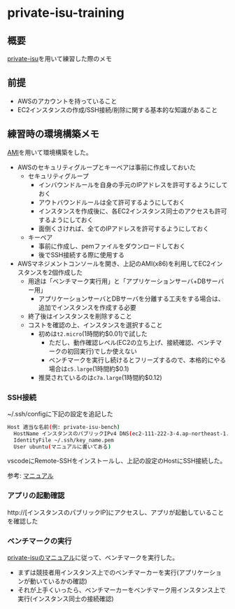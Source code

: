 # private-isu-training

## 概要

[private-isu](https://github.com/catatsuy/private-isu)を用いて練習した際のメモ

## 前提

- AWSのアカウントを持っていること
- EC2インスタンスの作成/SSH接続/削除に関する基本的な知識があること

## 練習時の環境構築メモ

[AMI]((https://github.com/catatsuy/private-isu#ami))を用いて環境構築をした。

- AWSのセキュリティグループとキーペアは事前に作成しておいた
  - セキュリティグループ
    - インバウンドルールを自身の手元のIPアドレスを許可するようにしておく
    - アウトバウンドルールは全て許可するようにしておく
    - インスタンスを作成後に、各EC2インスタンス同士のアクセスも許可するようにしておく
    - 面倒くさければ、全てのIPアドレスを許可するようにしておく
  - キーペア
    - 事前に作成し、pemファイルをダウンロードしておく
    - 後でSSH接続する際に使用する
- AWSマネジメントコンソールを開き、上記のAMI(x86)を利用してEC2インスタンスを2個作成した
  - 用途は「ベンチマーク実行用」と「アプリケーションサーバ+DBサーバー用」
    - アプリケーションサーバとDBサーバを分離する工夫をする場合は、追加でインスタンスを作成する必要
  - 終了後はインスタンスを削除すること
  - コストを確認の上、インスタンスを選択すること
    - 初めは`t2.micro`(1時間約$0.01)で試した
      - ただし、動作確認レベル(EC2の立ち上げ、接続確認、ベンチマークの初回実行)でしか使えない
      - ベンチマークを実行し続けるとフリーズするので、本格的にやる場合は`c5.large`(1時間約$0.1)
    - 推奨されているのは`c7a.large`(1時間約$0.12)

### SSH接続

~/.ssh/configに下記の設定を追記した

```bash
Host 適当な名前(例: private-isu-bench)
  HostName インスタンスのパブリックIPv4 DNS(ec2-111-222-3-4.ap-northeast-1.compute.amazonaws.com)
  IdentityFile ~/.ssh/key_name.pem
  User ubuntu(マニュアルに書いてある)
```

vscodeにRemote-SSHをインストールし、上記の設定のHostにSSH接続した。

参考: [マニュアル](https://github.com/catatsuy/private-isu/blob/master/manual.md)

### アプリの起動確認

http://[インスタンスのパブリックIP]にアクセスし、アプリが起動していることを確認した

### ベンチマークの実行

[private-isuのマニュアル](https://github.com/catatsuy/private-isu/blob/17a5955243cb638cfaf7b901a4ad8ee74402576d/README.md?plain=1#L64-L69)に従って、ベンチマークを実行した。

- まずは競技者用インスタンス上でのベンチマーカーを実行(アプリケーションが動いているかの確認)
- それが上手くいったら、ベンチマーカーをベンチマーク用インスタンス上で実行(インスタンス同士の接続確認)
